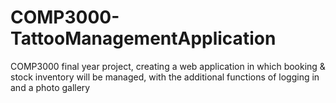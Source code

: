 # COMP3000-TattooManagementApplication
COMP3000 final year project, creating a web application in which booking &amp; stock inventory will be managed, with the additional functions of logging in and a photo gallery
